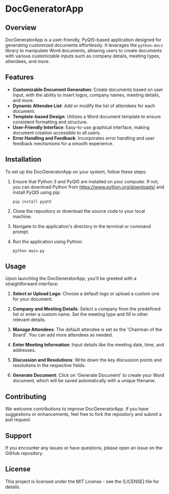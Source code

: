 # DocGeneratorApp

## Overview
DocGeneratorApp is a user-friendly, PyQt5-based application designed for generating customized documents effortlessly. It leverages the `python-docx` library to manipulate Word documents, allowing users to create documents with various customizable inputs such as company details, meeting types, attendees, and more.

## Features
- **Customizable Document Generation**: Create documents based on user input, with the ability to insert logos, company names, meeting details, and more.
- **Dynamic Attendee List**: Add or modify the list of attendees for each document.
- **Template-based Design**: Utilizes a Word document template to ensure consistent formatting and structure.
- **User-Friendly Interface**: Easy-to-use graphical interface, making document creation accessible to all users.
- **Error Handling and Feedback**: Incorporates error handling and user feedback mechanisms for a smooth experience.

## Installation
To set up the DocGeneratorApp on your system, follow these steps:

1. Ensure that Python 3 and PyQt5 are installed on your computer. If not, you can download Python from https://www.python.org/downloads/ and install PyQt5 using pip:

   ```
   pip install pyqt5
   ```

2. Clone the repository or download the source code to your local machine.

3. Navigate to the application's directory in the terminal or command prompt.

4. Run the application using Python:

   ```
   python main.py
   ```

## Usage
Upon launching the DocGeneratorApp, you'll be greeted with a straightforward interface:

1. **Select or Upload Logo**: Choose a default logo or upload a custom one for your document.

2. **Company and Meeting Details**: Select a company from the predefined list or enter a custom name. Set the meeting type and fill in other relevant details.

3. **Manage Attendees**: The default attendee is set as the 'Chairman of the Board'. You can add more attendees as needed.

4. **Enter Meeting Information**: Input details like the meeting date, time, and addresses.

5. **Discussion and Resolutions**: Write down the key discussion points and resolutions in the respective fields.

6. **Generate Document**: Click on 'Generate Document' to create your Word document, which will be saved automatically with a unique filename.

## Contributing
We welcome contributions to improve DocGeneratorApp. If you have suggestions or enhancements, feel free to fork the repository and submit a pull request.

## Support
If you encounter any issues or have questions, please open an issue on the GitHub repository.

## License
This project is licensed under the MIT License - see the [LICENSE] file for details.
